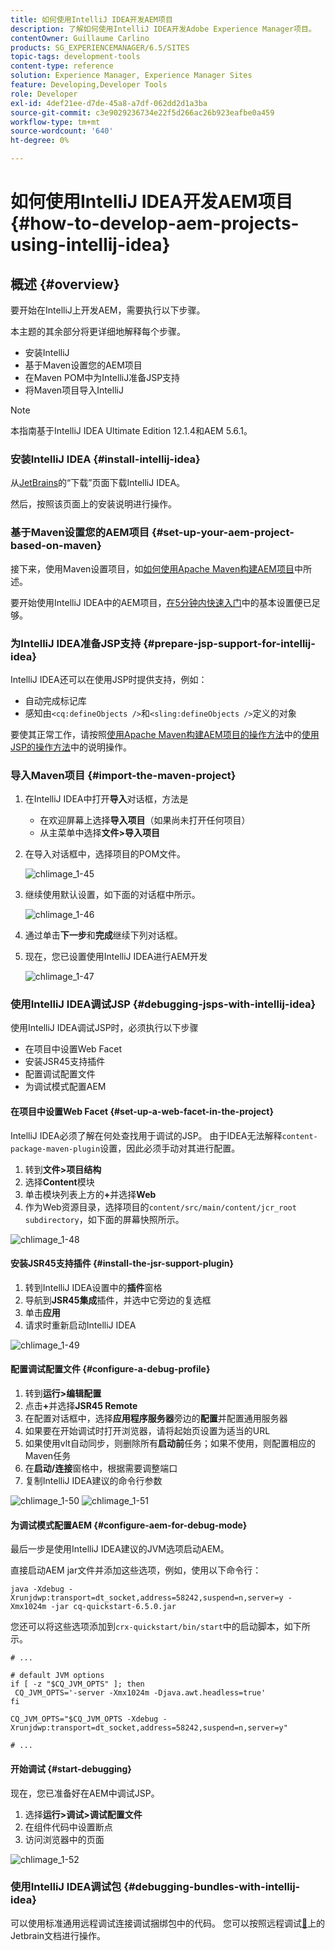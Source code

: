 ```yaml
---
title: 如何使用IntelliJ IDEA开发AEM项目
description: 了解如何使用IntelliJ IDEA开发Adobe Experience Manager项目。
contentOwner: Guillaume Carlino
products: SG_EXPERIENCEMANAGER/6.5/SITES
topic-tags: development-tools
content-type: reference
solution: Experience Manager, Experience Manager Sites
feature: Developing,Developer Tools
role: Developer
exl-id: 4def21ee-d7de-45a8-a7df-062dd2d1a3ba
source-git-commit: c3e9029236734e22f5d266ac26b923eafbe0a459
workflow-type: tm+mt
source-wordcount: '640'
ht-degree: 0%

---
```


# 如何使用IntelliJ IDEA开发AEM项目{#how-to-develop-aem-projects-using-intellij-idea}

## 概述 {#overview}

要开始在IntelliJ上开发AEM，需要执行以下步骤。

本主题的其余部分将更详细地解释每个步骤。

* 安装IntelliJ
* 基于Maven设置您的AEM项目
* 在Maven POM中为IntelliJ准备JSP支持
* 将Maven项目导入IntelliJ

>[!NOTE]
>
>本指南基于IntelliJ IDEA Ultimate Edition 12.1.4和AEM 5.6.1。

### 安装IntelliJ IDEA {#install-intellij-idea}

从[JetBrains](https://www.jetbrains.com/idea/download/)的“下载”页面下载IntelliJ IDEA。

然后，按照该页面上的安装说明进行操作。

### 基于Maven设置您的AEM项目 {#set-up-your-aem-project-based-on-maven}

接下来，使用Maven设置项目，如[如何使用Apache Maven构建AEM项目](/help/sites-developing/ht-projects-maven.md)中所述。

要开始使用IntelliJ IDEA中的AEM项目，[在5分钟内快速入门](https://maven.apache.org/guides/getting-started/maven-in-five-minutes.html)中的基本设置便已足够。

### 为IntelliJ IDEA准备JSP支持 {#prepare-jsp-support-for-intellij-idea}

IntelliJ IDEA还可以在使用JSP时提供支持，例如：

* 自动完成标记库
* 感知由`<cq:defineObjects />`和`<sling:defineObjects />`定义的对象

要使其正常工作，请按照[使用Apache Maven构建AEM项目的操作方法](/help/sites-developing/ht-projects-maven.md)中的[使用JSP的操作方法](/help/sites-developing/ht-projects-maven.md#how-to-work-with-jsps)中的说明操作。

### 导入Maven项目 {#import-the-maven-project}

1. 在IntelliJ IDEA中打开&#x200B;**导入**&#x200B;对话框，方法是

   * 在欢迎屏幕上选择&#x200B;**导入项目**（如果尚未打开任何项目）
   * 从主菜单中选择&#x200B;**文件>导入项目**

1. 在导入对话框中，选择项目的POM文件。

   ![chlimage_1-45](assets/chlimage_1-45a.png)

1. 继续使用默认设置，如下面的对话框中所示。

   ![chlimage_1-46](assets/chlimage_1-46a.png)

1. 通过单击&#x200B;**下一步**&#x200B;和&#x200B;**完成**&#x200B;继续下列对话框。
1. 现在，您已设置使用IntelliJ IDEA进行AEM开发

   ![chlimage_1-47](assets/chlimage_1-47a.png)

### 使用IntelliJ IDEA调试JSP {#debugging-jsps-with-intellij-idea}

使用IntelliJ IDEA调试JSP时，必须执行以下步骤

* 在项目中设置Web Facet
* 安装JSR45支持插件
* 配置调试配置文件
* 为调试模式配置AEM

#### 在项目中设置Web Facet {#set-up-a-web-facet-in-the-project}

IntelliJ IDEA必须了解在何处查找用于调试的JSP。 由于IDEA无法解释`content-package-maven-plugin`设置，因此必须手动对其进行配置。

1. 转到&#x200B;**文件>项目结构**
1. 选择&#x200B;**Content**&#x200B;模块
1. 单击模块列表上方的&#x200B;**+**&#x200B;并选择&#x200B;**Web**
1. 作为Web资源目录，选择项目的`content/src/main/content/jcr_root subdirectory`，如下面的屏幕快照所示。

![chlimage_1-48](assets/chlimage_1-48a.png)

#### 安装JSR45支持插件 {#install-the-jsr-support-plugin}

1. 转到IntelliJ IDEA设置中的&#x200B;**插件**&#x200B;窗格
1. 导航到&#x200B;**JSR45集成**&#x200B;插件，并选中它旁边的复选框
1. 单击&#x200B;**应用**
1. 请求时重新启动IntelliJ IDEA

![chlimage_1-49](assets/chlimage_1-49a.png)

#### 配置调试配置文件 {#configure-a-debug-profile}

1. 转到&#x200B;**运行>编辑配置**
1. 点击&#x200B;**+**&#x200B;并选择&#x200B;**JSR45 Remote**
1. 在配置对话框中，选择&#x200B;**应用程序服务器**&#x200B;旁边的&#x200B;**配置**&#x200B;并配置通用服务器
1. 如果要在开始调试时打开浏览器，请将起始页设置为适当的URL
1. 如果使用vlt自动同步，则删除所有&#x200B;**启动前**&#x200B;任务；如果不使用，则配置相应的Maven任务
1. 在&#x200B;**启动/连接**&#x200B;窗格中，根据需要调整端口
1. 复制IntelliJ IDEA建议的命令行参数

![chlimage_1-50](assets/chlimage_1-50a.png) ![chlimage_1-51](assets/chlimage_1-51a.png)

#### 为调试模式配置AEM {#configure-aem-for-debug-mode}

最后一步是使用IntelliJ IDEA建议的JVM选项启动AEM。

直接启动AEM jar文件并添加这些选项，例如，使用以下命令行：

`java -Xdebug -Xrunjdwp:transport=dt_socket,address=58242,suspend=n,server=y -Xmx1024m -jar cq-quickstart-6.5.0.jar`

您还可以将这些选项添加到`crx-quickstart/bin/start`中的启动脚本，如下所示。

```shell
# ...

# default JVM options
if [ -z "$CQ_JVM_OPTS" ]; then
 CQ_JVM_OPTS='-server -Xmx1024m -Djava.awt.headless=true'
fi

CQ_JVM_OPTS="$CQ_JVM_OPTS -Xdebug -Xrunjdwp:transport=dt_socket,address=58242,suspend=n,server=y"

# ...
```

#### 开始调试 {#start-debugging}

现在，您已准备好在AEM中调试JSP。

1. 选择&#x200B;**运行>调试>调试配置文件**
1. 在组件代码中设置断点
1. 访问浏览器中的页面

![chlimage_1-52](assets/chlimage_1-52a.png)

### 使用IntelliJ IDEA调试包 {#debugging-bundles-with-intellij-idea}

可以使用标准通用远程调试连接调试捆绑包中的代码。 您可以按照远程调试[&#128279;](https://www.jetbrains.com/help/idea/remote-debugging-with-product.html#remote-interpreter)上的Jetbrain文档进行操作。
